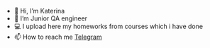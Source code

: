 - 👋 Hi, I’m Katerina
- 🌱 I’m Junior QA engineer
- :computer: I upload here my homeworks from courses which i have done
- 📫 How to reach me [Telegram](https://t.me/SuffoKate25)

<!---
KaterinaFil/KaterinaFil is a ✨ special ✨ repository because its `README.md` (this file) appears on your GitHub profile.
You can click the Preview link to take a look at your changes.
--->
